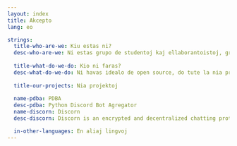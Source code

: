 ```yaml
---
layout: index
title: Akcepto
lang: eo

strings:
  title-who-are-we: Kiu estas ni?
  desc-who-are-we: Ni estas grupo de studentoj kaj ellaborantoistoj, grupataj por krei iloj utilaj por la komunumo. Nia celo estas helpu unu la alian, disvolviĝi projektoj komunaj kaj la devizo estas la amikeco!
  
  title-what-do-we-do: Kio ni faras?
  desc-what-do-we-do: Ni havas idealo de open source, do tute la nia projektoj estas open. Iam, eble, nia projektoj fariĝos sufiĉe importantaj por ni por fari de tio nia laboro, kaj atendanta, ni amas tute vin!!
  
  title-our-projects: Nia projektoj
  
  name-pdba: PDBA
  desc-pdba: Python Discord Bot Agregator
  name-discorn: Discorn
  desc-discorn: Discorn is an encrypted and decentralized chatting protocol based on cryptocurrencies.

  in-other-languages: En aliaj lingvoj
---
```

